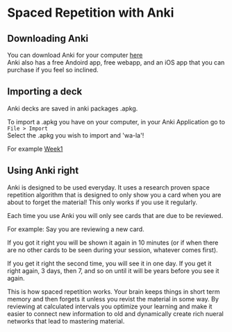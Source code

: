 # Spaced Repetition with Anki

## Downloading Anki

You can download Anki for your computer [here](https://apps.ankiweb.net)\
Anki also has a free Andoird app, free webapp, and an iOS app that you can purchase if you feel so inclined.

## Importing a deck

Anki decks are saved in anki packages .apkg.

To import a .apkg you have on your computer, in your Anki Application go to\
```File > Import```\
Select the .apkg you wish to import and 'wa-la'!

For example [Week1](ser222SRS_Week1.apkg)

## Using Anki right

Anki is designed to be used everyday. It uses a research proven space repetition algorithm that is designed to only show you a card when you are about to forget the material! This only works if you use it regularly.

Each time you use Anki you will only see cards that are due to be reviewed. 

For example: Say you are reviewing a new card.

If you got it right you will be shown it again in 10 minutes (or if when there are no other cards to be seen during your session, whatever comes first).

If you get it right the second time, you will see it in one day. If you get it right again, 3 days, then 7, and so on until it will be years before you see it again.

This is how spaced repetition works. Your brain keeps things in short term memory and then forgets it unless you revist the material in some way. By reviewing at calculated intervals you optimize your learning and make it easier to connect new information to old and dynamically create rich nueral networks that lead to mastering material.
